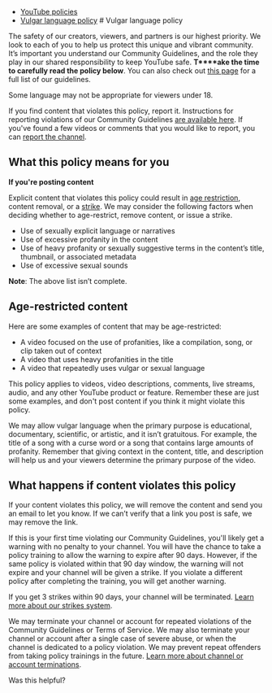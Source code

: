 * [YouTube policies](/youtube/topic/2803176?hl=en&ref_topic=6151248)
* [Vulgar language policy](/youtube/answer/10072685)
       # Vulgar language policy


The safety of our creators, viewers, and partners is our highest priority. We look to each of you to help us protect this unique and vibrant community. It’s important you understand our Community Guidelines, and the role they play in our shared responsibility to keep YouTube safe. **T****ake the time to carefully read the policy below**. You can also check out [this page](/youtube/answer/9288567) for a full list of our guidelines.


Some language may not be appropriate for viewers under 18.


If you find content that violates this policy, report it. Instructions for reporting violations of our Community Guidelines [are available here](https://support.google.com/youtube/answer/2802027). If you've found a few videos or comments that you would like to report, you can [report the channel](https://support.google.com/youtube/answer/2802027#report_channel).



## What this policy means for you


**If you're posting content**


Explicit content that violates this policy could result in [age restriction](/youtube/answer/2802167), content removal, or a [strike](/youtube/answer/2802032). We may consider the following factors when deciding whether to age-restrict, remove content, or issue a strike.


* Use of sexually explicit language or narratives
* Use of excessive profanity in the content
* Use of heavy profanity or sexually suggestive terms in the content’s title, thumbnail, or associated metadata
* Use of excessive sexual sounds


**Note**: The above list isn’t complete.



## Age-restricted content



Here are some examples of content that may be age-restricted:
* A video focused on the use of profanities, like a compilation, song, or clip taken out of context
* A video that uses heavy profanities in the title
* A video that repeatedly uses vulgar or sexual language




This policy applies to videos, video descriptions, comments, live streams, audio, and any other YouTube product or feature. Remember these are just some examples, and don't post content if you think it might violate this policy.


We may allow vulgar language when the primary purpose is educational, documentary, scientific, or artistic, and it isn’t gratuitous. For example, the title of a song with a curse word or a song that contains large amounts of profanity. Remember that giving context in the content, title, and description will help us and your viewers determine the primary purpose of the video.


## What happens if content violates this policy


If your content violates this policy, we will remove the content and send you an email to let you know. If we can’t verify that a link you post is safe, we may remove the link.


If this is your first time violating our Community Guidelines, you'll likely get a warning with no penalty to your channel. You will have the chance to take a policy training to allow the warning to expire after 90 days. However, if the same policy is violated within that 90 day window, the warning will not expire and your channel will be given a strike. If you violate a different policy after completing the training, you will get another warning.


If you get 3 strikes within 90 days, your channel will be terminated. [Learn more about our strikes system](/youtube/answer/2802032).



We may terminate your channel or account for repeated violations of the Community Guidelines or Terms of Service. We may also terminate your channel or account after a single case of severe abuse, or when the channel is dedicated to a policy violation. We may prevent repeat offenders from taking policy trainings in the future. [Learn more about channel or account terminations](/youtube/answer/2802168).



   Was this helpful?